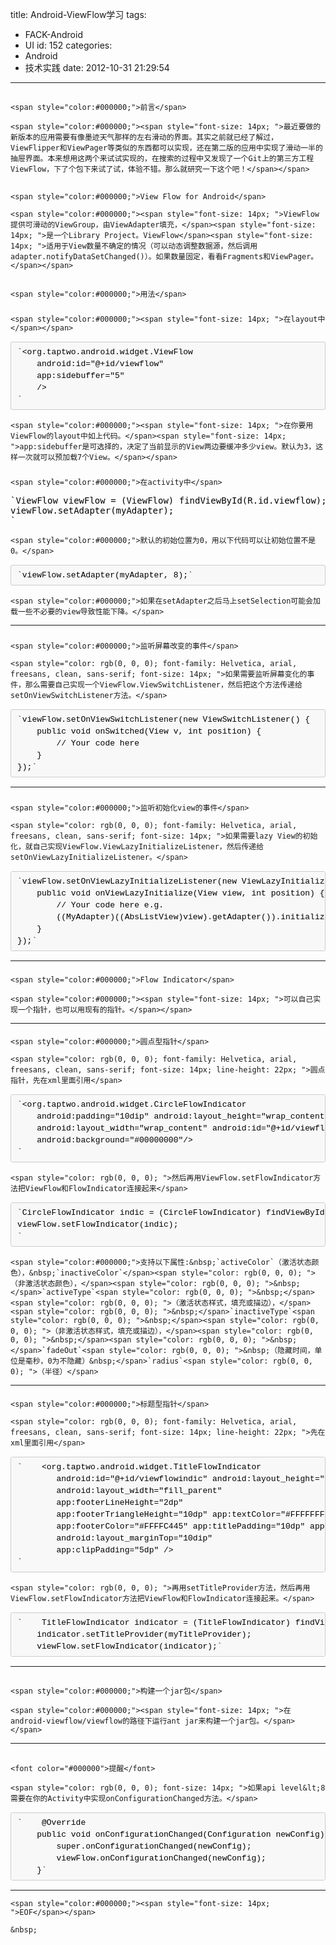 title: Android-ViewFlow学习
tags:
  - FACK-Android
  - UI
id: 152
categories:
  - Android
  - 技术实践
date: 2012-10-31 21:29:54
---

## 
	<span style="color:#000000;">前言</span>

	<span style="color:#000000;"><span style="font-size: 14px; ">最近要做的新版本的应用需要有像墨迹天气那样的左右滑动的界面。其实之前就已经了解过，ViewFlipper和ViewPager等类似的东西都可以实现，还在第二版的应用中实现了滑动一半的抽屉界面。本来想用这两个来试试实现的，在搜索的过程中又发现了一个Git上的第三方工程ViewFlow，下了个包下来试了试，体验不错。那么就研究一下这个吧！</span></span>

## 
	<span style="color:#000000;">View Flow for Android</span>

	<span style="color:#000000;"><span style="font-size: 14px; ">ViewFlow提供可滑动的ViewGroup，由ViewAdapter填充，</span><span style="font-size: 14px; ">是一个Library Project。ViewFlow</span><span style="font-size: 14px; ">适用于View数量不确定的情况（可以动态调整数据源，然后调用adapter.notifyDataSetChanged()）。如果数量固定，看看Fragments和ViewPager。</span></span>

## 
	<span style="color:#000000;">用法</span>

### 
	<span style="color:#000000;"><span style="font-size: 14px; ">在la​yout中</span></span>

<pre style="margin-top: 15px; margin-bottom: 15px; padding: 6px 10px; border: 1px solid rgb(204, 204, 204); font-size: 13px; font-family: Consolas, 'Liberation Mono', Courier, monospace; background-color: rgb(248, 248, 248); line-height: 19px; overflow: auto; border-top-left-radius: 3px; border-top-right-radius: 3px; border-bottom-right-radius: 3px; border-bottom-left-radius: 3px; color: rgb(51, 51, 51); ">
<span style="color:#000000;">`&lt;org.taptwo.android.widget.ViewFlow
    android:id=&quot;@+id/viewflow&quot;
    app:sidebuffer=&quot;5&quot;
    /&gt;
`</span></pre>

	<span style="color:#000000;"><span style="font-size: 14px; ">在你要用ViewFlow的layout中如上代码。</span><span style="font-size: 14px; ">app:sidebuffer是可选择的，决定了当前显示的View两边要缓冲多少view。默认为3，这样一次就可以预加载7个View。</span></span>

### 
	<span style="color:#000000;">在activity中</span>

<pre>
<span style="color:#000000;">`ViewFlow viewFlow = (ViewFlow) findViewById(R.id.viewflow);
viewFlow.setAdapter(myAdapter);
`</span></pre>

	<span style="color:#000000;">默认的初始位置为0，用以下代码可以让初始位置不是0。</span>

<pre style="margin-top: 15px; margin-bottom: 15px; padding: 6px 10px; border: 1px solid rgb(204, 204, 204); font-size: 13px; font-family: Consolas, 'Liberation Mono', Courier, monospace; background-color: rgb(248, 248, 248); line-height: 19px; overflow: auto; border-top-left-radius: 3px; border-top-right-radius: 3px; border-bottom-right-radius: 3px; border-bottom-left-radius: 3px; color: rgb(51, 51, 51); ">
<span style="color:#000000;">`viewFlow.setAdapter(myAdapter, 8);`</span></pre>

	<span style="color:#000000;">如果在setAdapter之后马上setSelection可能会加载一些不必要的view导致性能下降。</span>

* * *

### 
	<span style="color:#000000;">监听屏幕改变的事件</span>

	<span style="color: rgb(0, 0, 0); font-family: Helvetica, arial, freesans, clean, sans-serif; font-size: 14px; ">如果需要监听屏幕变化的事件，那么需要自己实现一个ViewFlow.ViewSwitchListener，然后把这个方法传递给setOnViewSwitchListener方法。</span>

<pre style="margin-top: 15px; margin-bottom: 15px; padding: 6px 10px; border: 1px solid rgb(204, 204, 204); font-size: 13px; font-family: Consolas, 'Liberation Mono', Courier, monospace; background-color: rgb(248, 248, 248); line-height: 19px; overflow: auto; border-top-left-radius: 3px; border-top-right-radius: 3px; border-bottom-right-radius: 3px; border-bottom-left-radius: 3px; color: rgb(51, 51, 51); ">
<span style="color:#000000;">`viewFlow.setOnViewSwitchListener(new ViewSwitchListener() {
    public void onSwitched(View v, int position) {
        // Your code here
    }
});`</span></pre>

* * *

### 
	<span style="color:#000000;">监听初始化view的事件</span>

	<span style="color: rgb(0, 0, 0); font-family: Helvetica, arial, freesans, clean, sans-serif; font-size: 14px; ">如果需要lazy View的初始化，就自己实现ViewFlow.ViewLazyInitializeListener，然后传递给setOnViewLazyInitializeListener。</span>

<pre style="margin-top: 15px; margin-bottom: 15px; padding: 6px 10px; border: 1px solid rgb(204, 204, 204); font-size: 13px; font-family: Consolas, 'Liberation Mono', Courier, monospace; background-color: rgb(248, 248, 248); line-height: 19px; overflow: auto; border-top-left-radius: 3px; border-top-right-radius: 3px; border-bottom-right-radius: 3px; border-bottom-left-radius: 3px; color: rgb(51, 51, 51); ">
<span style="color:#000000;">`viewFlow.setOnViewLazyInitializeListener(new ViewLazyInitializeListener() {
    public void onViewLazyInitialize(View view, int position) {
        // Your code here e.g.
        ((MyAdapter)((AbsListView)view).getAdapter()).initializeData();
    }
});`</span></pre>

* * *

### 
	<span style="color:#000000;">Flow Indicator</span>

	<span style="color:#000000;"><span style="font-size: 14px; ">可以自己实现一个指针，也可以用现有的指针。</span></span>

* * *

#### 
	<span style="color:#000000;">圆点型指针</span>

	<span style="color: rgb(0, 0, 0); font-family: Helvetica, arial, freesans, clean, sans-serif; font-size: 14px; line-height: 22px; ">圆点指针，先在xml里面引用</span>

<pre style="margin-top: 15px; margin-bottom: 15px; padding: 6px 10px; border: 1px solid rgb(204, 204, 204); font-size: 13px; font-family: Consolas, 'Liberation Mono', Courier, monospace; background-color: rgb(248, 248, 248); line-height: 19px; overflow: auto; border-top-left-radius: 3px; border-top-right-radius: 3px; border-bottom-right-radius: 3px; border-bottom-left-radius: 3px; color: rgb(51, 51, 51); ">
<span style="color:#000000;">`&lt;org.taptwo.android.widget.CircleFlowIndicator
    android:padding=&quot;10dip&quot; android:layout_height=&quot;wrap_content&quot;
    android:layout_width=&quot;wrap_content&quot; android:id=&quot;@+id/viewflowindic&quot;
    android:background=&quot;#00000000&quot;/&gt;
`</span></pre>

	<span style="color: rgb(0, 0, 0); ">然后再用ViewFlow.setFlowIndicator方法把ViewFlow和FlowIndicator连接起来</span>

<pre style="margin-top: 15px; margin-bottom: 15px; padding: 6px 10px; border: 1px solid rgb(204, 204, 204); font-size: 13px; font-family: Consolas, 'Liberation Mono', Courier, monospace; background-color: rgb(248, 248, 248); line-height: 19px; overflow: auto; border-top-left-radius: 3px; border-top-right-radius: 3px; border-bottom-right-radius: 3px; border-bottom-left-radius: 3px; color: rgb(51, 51, 51); ">
<span style="color:#000000;">`CircleFlowIndicator indic = (CircleFlowIndicator) findViewById(R.id.viewflowindic);
viewFlow.setFlowIndicator(indic);
`</span></pre>

	<span style="color:#000000;">支持以下属性:&nbsp;`activeColor`（激活状态颜色），&nbsp;`inactiveColor`</span><span style="color: rgb(0, 0, 0); ">（非激活状态颜色），</span><span style="color: rgb(0, 0, 0); ">&nbsp;</span>`activeType`<span style="color: rgb(0, 0, 0); ">&nbsp;</span><span style="color: rgb(0, 0, 0); ">（激活状态样式，填充或描边），</span><span style="color: rgb(0, 0, 0); ">&nbsp;</span>`inactiveType`<span style="color: rgb(0, 0, 0); ">&nbsp;</span><span style="color: rgb(0, 0, 0); ">（非激活状态样式，填充或描边），</span><span style="color: rgb(0, 0, 0); ">&nbsp;</span><span style="color: rgb(0, 0, 0); ">&nbsp;</span>`fadeOut`<span style="color: rgb(0, 0, 0); ">&nbsp;（隐藏时间，单位是毫秒，0为不隐藏）&nbsp;</span>`radius`<span style="color: rgb(0, 0, 0); ">（半径）</span>

* * *

#### 
	<span style="color:#000000;">标题型指针</span>

	<span style="color: rgb(0, 0, 0); font-family: Helvetica, arial, freesans, clean, sans-serif; font-size: 14px; line-height: 22px; ">先在xml里面引用</span>

<pre style="margin-top: 15px; margin-bottom: 15px; padding: 6px 10px; border: 1px solid rgb(204, 204, 204); font-size: 13px; font-family: Consolas, 'Liberation Mono', Courier, monospace; background-color: rgb(248, 248, 248); line-height: 19px; overflow: auto; border-top-left-radius: 3px; border-top-right-radius: 3px; border-bottom-right-radius: 3px; border-bottom-left-radius: 3px; color: rgb(51, 51, 51); ">
<span style="color:#000000;">`    &lt;org.taptwo.android.widget.TitleFlowIndicator
        android:id=&quot;@+id/viewflowindic&quot; android:layout_height=&quot;wrap_content&quot;
        android:layout_width=&quot;fill_parent&quot;
        app:footerLineHeight=&quot;2dp&quot;
        app:footerTriangleHeight=&quot;10dp&quot; app:textColor=&quot;#FFFFFFFF&quot; app:selectedColor=&quot;#FFFFC445&quot;
        app:footerColor=&quot;#FFFFC445&quot; app:titlePadding=&quot;10dp&quot; app:textSize=&quot;11dp&quot; app:selectedSize=&quot;12dp&quot;
        android:layout_marginTop=&quot;10dip&quot;
        app:clipPadding=&quot;5dp&quot; /&gt;
`</span></pre>

	<span style="color: rgb(0, 0, 0); ">再用setTitleProvider方法，然后再用ViewFlow.setFlowIndicator方法把ViewFlow和FlowIndicator连接起来。</span>

<pre style="margin-top: 15px; margin-bottom: 15px; padding: 6px 10px; border: 1px solid rgb(204, 204, 204); font-size: 13px; font-family: Consolas, 'Liberation Mono', Courier, monospace; background-color: rgb(248, 248, 248); line-height: 19px; overflow: auto; border-top-left-radius: 3px; border-top-right-radius: 3px; border-bottom-right-radius: 3px; border-bottom-left-radius: 3px; color: rgb(51, 51, 51); ">
<span style="color:#000000;">`    TitleFlowIndicator indicator = (TitleFlowIndicator) findViewById(R.id.viewflowindic);
    indicator.setTitleProvider(myTitleProvider);
    viewFlow.setFlowIndicator(indicator);`</span></pre>

* * *

## 
	<span style="color:#000000;">构建一个jar包</span>

	<span style="color:#000000;"><span style="font-size: 14px; ">在android-viewflow/viewflow的路径下运行ant jar来构建一个jar包。</span></span>

* * *

## 
	<font color="#000000">提醒</font>

	<span style="color: rgb(0, 0, 0); font-size: 14px; ">如果api level&lt;8需要在你的Activity中实现onConfigurationChanged方法。</span>

<pre style="margin-top: 15px; margin-bottom: 15px; padding: 6px 10px; border: 1px solid rgb(204, 204, 204); font-size: 13px; font-family: Consolas, 'Liberation Mono', Courier, monospace; background-color: rgb(248, 248, 248); line-height: 19px; overflow: auto; border-top-left-radius: 3px; border-top-right-radius: 3px; border-bottom-right-radius: 3px; border-bottom-left-radius: 3px; color: rgb(51, 51, 51); ">
<span style="color:#000000;">`    @Override
    public void onConfigurationChanged(Configuration newConfig) {
        super.onConfigurationChanged(newConfig);
        viewFlow.onConfigurationChanged(newConfig);
    }`</span></pre>

* * *

	<span style="color:#000000;"><span style="font-size: 14px; ">EOF</span></span>

	&nbsp;